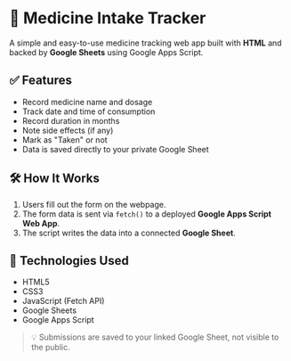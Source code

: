 # 💊 Medicine Intake Tracker

A simple and easy-to-use medicine tracking web app built with **HTML** and backed by **Google Sheets** using Google Apps Script.

## ✅ Features

- Record medicine name and dosage  
- Track date and time of consumption  
- Record duration in months  
- Note side effects (if any)  
- Mark as "Taken" or not  
- Data is saved directly to your private Google Sheet

## 🛠️ How It Works

1. Users fill out the form on the webpage.
2. The form data is sent via `fetch()` to a deployed **Google Apps Script Web App**.
3. The script writes the data into a connected **Google Sheet**.

## 📁 Technologies Used

- HTML5
- CSS3
- JavaScript (Fetch API)
- Google Sheets
- Google Apps Script

> 💡 Submissions are saved to your linked Google Sheet, not visible to the public.
